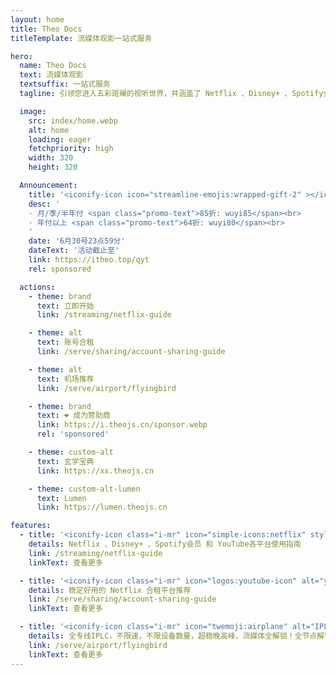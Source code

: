 ```yaml
---
layout: home
title: Theo Docs
titleTemplate: 流媒体观影一站式服务

hero:
  name: Theo Docs
  text: 流媒体观影
  textsuffix: 一站式服务
  tagline: 引领您进入五彩斑斓的视听世界，并涵盖了 Netflix 、Disney+ 、Spotify会员 和 YouTube会员 的精彩领域

  image:
    src: index/home.webp
    alt: home
    loading: eager
    fetchpriority: high
    width: 320
    height: 320

  Announcement:
    title: '<iconify-icon icon="streamline-emojis:wrapped-gift-2" ></iconify-icon> <span class="promo-title"> 青云梯 618 大促活动开启!</span>'
    desc: '
    · 月/季/半年付 <span class="promo-text">85折: wuyi85</span><br>
    · 年付以上 <span class="promo-text">64折: wuyi80</span><br>
    '
    date: '6月30号23点59分'
    dateText: '活动截止至'
    link: https://itheo.top/qyt
    rel: sponsored

  actions:
    - theme: brand
      text: 立即开始
      link: /streaming/netflix-guide

    - theme: alt
      text: 账号合租
      link: /serve/sharing/account-sharing-guide

    - theme: alt
      text: 机场推荐
      link: /serve/airport/flyingbird

    - theme: brand
      text: ❤️ 成为赞助商
      link: https://i.theojs.cn/sponsor.webp
      rel: 'sponsored'

    - theme: custom-alt
      text: 玄学宝典
      link: https://xx.theojs.cn

    - theme: custom-alt-lumen
      text: Lumen
      link: https://lumen.theojs.cn

features:
  - title: '<iconify-icon class="i-mr" icon="simple-icons:netflix" style="color:#E50914" alt="netflix"></iconify-icon>流媒体观影'
    details: Netflix 、Disney+ 、Spotify会员 和 YouTube各平台使用指南
    link: /streaming/netflix-guide
    linkText: 查看更多

  - title: '<iconify-icon class="i-mr" icon="logos:youtube-icon" alt="youtube"></iconify-icon>合租平台'
    details: 稳定好用的 Netflix 合租平台推荐
    link: /serve/sharing/account-sharing-guide
    linkText: 查看更多

  - title: '<iconify-icon class="i-mr" icon="twemoji:airplane" alt="IPLC"></iconify-icon>优质线路'
    details: 全专线IPLC，不限速，不限设备数量，超稳晚高峰，流媒体全解锁！全节点解锁chatgpt！
    link: /serve/airport/flyingbird
    linkText: 查看更多
---
```


<Home />
